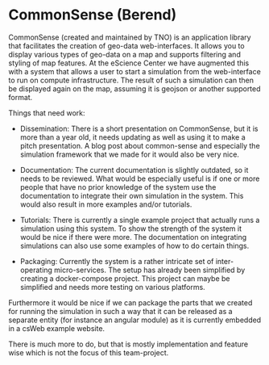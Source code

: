 # CommonSense (Berend)

CommonSense (created and maintained by TNO) is an application library that facilitates the creation of geo-data web-interfaces. It allows you to display various  types of geo-data on a map and supports filtering and styling of map features.
At the eScience Center we have augmented this with a system that allows a user to start a simulation from the web-interface to run on compute infrastructure. The result of such a simulation can then be displayed again on the map, assuming it is geojson or another supported format.

Things that need work:

- Dissemination: There is a short presentation on CommonSense, but it is more than a year old, it needs updating as well as using it to make a pitch presentation. A blog post about common-sense and especially the simulation framework that we made for it would also be very nice.
 
- Documentation: The current documentation is slightly outdated, so it needs to be reviewed. What would be especially useful is if one or more people that have no prior knowledge of the system use the documentation to integrate their own simulation in the system. This would also result in more examples and/or tutorials.
 
- Tutorials: There is currently a single example project that actually runs a simulation using this system. To show the strength of the system it would be nice if there were more. The documentation on integrating simulations can also use some examples of how to do certain things.

- Packaging: Currently the system is a rather intricate set of inter-operating micro-services. The setup has already been simplified by creating a docker-compose project. This project can maybe be simplified and needs more testing on various platforms.

Furthermore it would be nice if we can package the parts that we created for running the simulation in such a way that it can be released as a separate entity (for instance an angular module) as it is currently embedded in a csWeb example website.

There is much more to do, but that is mostly implementation and feature wise which is not the focus of this team-project.
